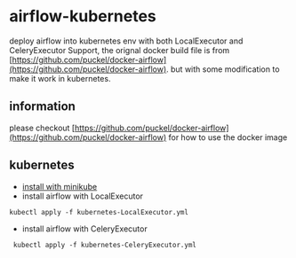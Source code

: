 # airflow-kubernetes

deploy airflow into kubernetes env with both LocalExecutor and CeleryExecutor Support, the orignal docker build file is from [https://github.com/puckel/docker-airflow](https://github.com/puckel/docker-airflow). but with some modification to make it work in kubernetes.

## information

please checkout [https://github.com/puckel/docker-airflow](https://github.com/puckel/docker-airflow) for how to use the docker image

## kubernetes

* [install with minikube](https://kubernetes.io/docs/tasks/tools/install-minikube/#install-minikube)
* install airflow with LocalExecutor
 
 ```
 kubectl apply -f kubernetes-LocalExecutor.yml
 ``` 

 * install airflow with CeleryExecutor

```
 kubectl apply -f kubernetes-CeleryExecutor.yml
 ``` 